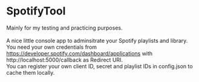 # SpotifyTool

Mainly for my testing and practicing purposes.<br>
<br>
A nice little console app to adminsitrate your Spotify playlists and library.<br>
You need your own credentials from https://developer.spotify.com/dashboard/applications with http://localhost:5000/callback as Redirect URI.<br>
You can register your own client ID, secret and playlist IDs in config.json to cache them locally.
